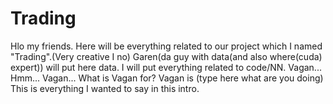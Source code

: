 # Trading
Hlo my friends.
Here will be everything related to our project which I named "Trading".(Very creative I no)
Garen(da guy with data(and also where(cuda) expert)) will put here data.
I will put everything related to code/NN.
Vagan... Hmm... Vagan... What is Vagan for? Vagan is (type here what are you doing)
This is everything I wanted to say in this intro.

